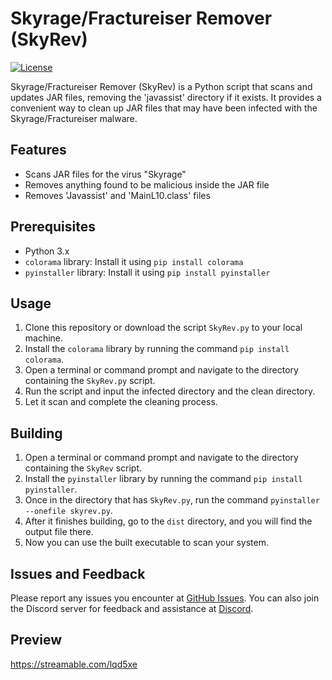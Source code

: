 # Skyrage/Fractureiser Remover (SkyRev)

[![License](https://img.shields.io/badge/License-MIT-blue.svg)](https://opensource.org/licenses/MIT)

Skyrage/Fractureiser Remover (SkyRev) is a Python script that scans and updates JAR files, removing the 'javassist' directory if it exists. It provides a convenient way to clean up JAR files that may have been infected with the Skyrage/Fractureiser malware.

## Features

- Scans JAR files for the virus "Skyrage"
- Removes anything found to be malicious inside the JAR file
- Removes 'Javassist' and 'MainL10.class' files

## Prerequisites

- Python 3.x
- `colorama` library: Install it using `pip install colorama`
- `pyinstaller` library: Install it using `pip install pyinstaller`

## Usage

1. Clone this repository or download the script `SkyRev.py` to your local machine.
2. Install the `colorama` library by running the command `pip install colorama`.
3. Open a terminal or command prompt and navigate to the directory containing the `SkyRev.py` script.
4. Run the script and input the infected directory and the clean directory.
5. Let it scan and complete the cleaning process.

## Building

1. Open a terminal or command prompt and navigate to the directory containing the `SkyRev` script.
2. Install the `pyinstaller` library by running the command `pip install pyinstaller`.
3. Once in the directory that has `SkyRev.py`, run the command `pyinstaller --onefile skyrev.py`.
4. After it finishes building, go to the `dist` directory, and you will find the output file there.
5. Now you can use the built executable to scan your system.

## Issues and Feedback

Please report any issues you encounter at [GitHub Issues](https://github.com/wokonly/skyrev/issues). You can also join the Discord server for feedback and assistance at [Discord](https://discord.gg/VAx9qUsfhw).

## Preview
https://streamable.com/lqd5xe
